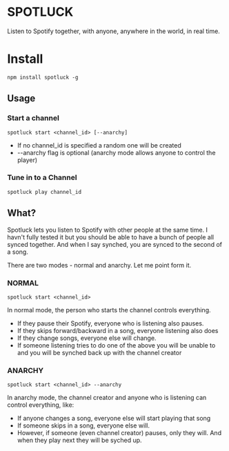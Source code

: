 # SPOTLUCK
Listen to Spotify together, with anyone, anywhere in the world, in real time.

# Install

``` npm install spotluck -g ```

## Usage

### Start a channel

``` spotluck start <channel_id> [--anarchy] ```

  * If no channel_id is specified a random one will be created
  * --anarchy flag is optional (anarchy mode allows anyone to control the player)

### Tune in to a Channel

``` spotluck play channel_id ```


## What?

Spotluck lets you listen to Spotify with other people at the same time. I havn't fully tested it but you should be able to have a bunch of people all synced together. And when I say synched, you are synced to the second of a song.

There are two modes - normal and anarchy. Let me point form it.

### NORMAL

``` spotluck start <channel_id> ```

In normal mode, the person who starts the channel controls everything. 

* If they pause their Spotify, everyone who is listening also pauses.
* If they skips forward/backward in a song, everyone listening also does
* If they change songs, everyone else will change.
* If someone listening tries to do one of the above you will be unable to and you will be synched back up with the channel creator

### ANARCHY

``` spotluck start <channel_id> --anarchy ```

In anarchy mode, the channel creator and anyone who is listening can control everything, like:

* If anyone changes a song, everyone else will start playing that song
* If someone skips in a song, everyone else will.
* However, if someone (even channel creator) pauses, only they will. And when they play next they will be syched up.





